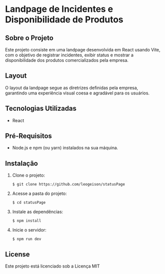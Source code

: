 # Landpage de Incidentes e Disponibilidade de Produtos

## Sobre o Projeto

Este projeto consiste em uma landpage desenvolvida em React usando Vite, com o objetivo de registrar incidentes, exibir status e mostrar a disponibilidade dos produtos comercializados pela empresa.

## Layout

O layout da landpage segue as diretrizes definidas pela empresa, garantindo uma experiência visual coesa e agradável para os usuários.

## Tecnologias Utilizadas

- React

## Pré-Requisitos

- Node.js e npm (ou yarn) instalados na sua máquina.

## Instalação

1. Clone o projeto:
    ```
    $ git clone https://github.com/leogeison/statusPage
    ```

2. Acesse a pasta do projeto:
    ```
    $ cd statusPage
    ```

3. Instale as dependências:
    ```
    $ npm install
    ```

4. Inicie o servidor:
    ```
    $ npm run dev
    ```

## License

Este projeto está licenciado sob a Licença MIT